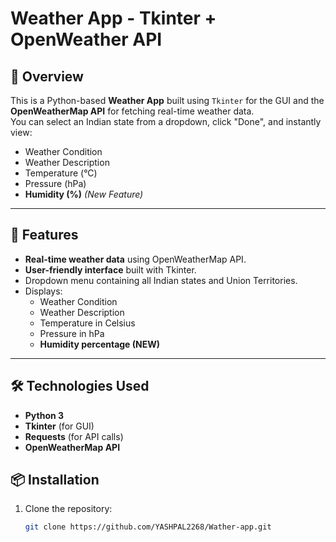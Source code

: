 # Weather App - Tkinter + OpenWeather API

## 📌 Overview
This is a Python-based **Weather App** built using `Tkinter` for the GUI and the **OpenWeatherMap API** for fetching real-time weather data.  
You can select an Indian state from a dropdown, click "Done", and instantly view:
- Weather Condition
- Weather Description
- Temperature (°C)
- Pressure (hPa)
- **Humidity (%)** *(New Feature)*

---

## 🚀 Features
- **Real-time weather data** using OpenWeatherMap API.
- **User-friendly interface** built with Tkinter.
- Dropdown menu containing all Indian states and Union Territories.
- Displays:
  - Weather Condition
  - Weather Description
  - Temperature in Celsius
  - Pressure in hPa
  - **Humidity percentage (NEW)**

---

## 🛠️ Technologies Used
- **Python 3**
- **Tkinter** (for GUI)
- **Requests** (for API calls)
- **OpenWeatherMap API**



## 📦 Installation
1. Clone the repository:
   ```bash
   git clone https://github.com/YASHPAL2268/Wather-app.git
